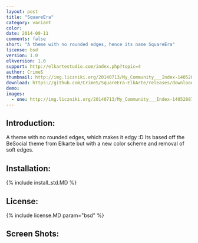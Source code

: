 ```yaml
---
layout: post
title: "SquareEra"
category: variant
color:
date: 2014-09-11
comments: false
short: "A theme with no rounded edges, hence its name SquareEra"
license: bsd
version: 1.0
elkversion: 1.0
support: http://elkartestudio.com/index.php?topic=4
author: CrimeS
thumbnail: http://img.liczniki.org/20140713/My_Community___Index-1405288796.png
download: https://github.com/CrimeS/SquareEra-ElkArte/releases/download/1.1/SquareEra_1.0.zip
demo:
images:
  - one: http://img.liczniki.org/20140713/My_Community___Index-1405288796.png
---
```


## Introduction:
A theme with no rounded edges, which makes it edgy :D  Its based off the BeSocial theme from Elkarte 
but with a new color scheme and removal of soft edges.

## Installation:
{% include install_std.MD %}

## License:
{% include license.MD param="bsd" %}

## Screen Shots: